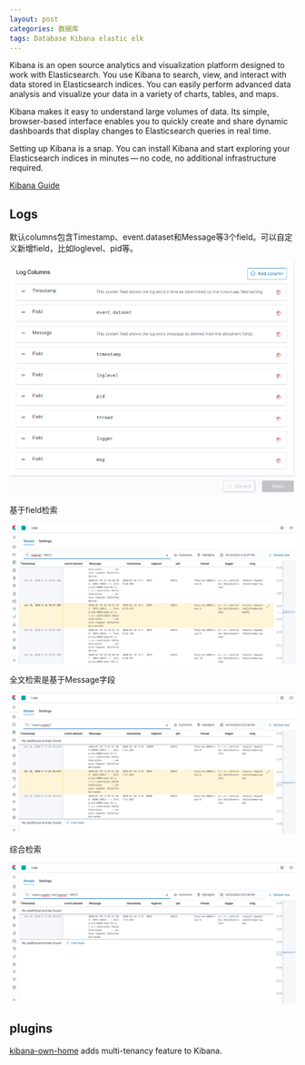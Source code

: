 ```yaml
---
layout: post
categories: 数据库
tags: Database Kibana elastic elk 
---
```


Kibana is an open source analytics and visualization platform designed to work with Elasticsearch. You use Kibana to search, view, and interact with data stored in Elasticsearch indices. You can easily perform advanced data analysis and visualize your data in a variety of charts, tables, and maps.

Kibana makes it easy to understand large volumes of data. Its simple, browser-based interface enables you to quickly create and share dynamic dashboards that display changes to Elasticsearch queries in real time.

Setting up Kibana is a snap. You can install Kibana and start exploring your Elasticsearch indices in minutes — no code, no additional infrastructure required.

[Kibana Guide](https://www.elastic.co/guide/en/kibana/current/index.html)



## Logs

默认columns包含Timestamp、event.dataset和Message等3个field。可以自定义新增field，比如loglevel、pid等。

![log columns](/images/log-columns.png)

基于field检索

![field search](/images/field-search.png)

全文检索是基于Message字段

![fuzzy search](/images/fuzzy-search.png)

综合检索

![fuzzy field search](/images/fuzzy-field-search.png)



## plugins

[kibana-own-home](https://github.com/wtakase/kibana-own-home) adds multi-tenancy feature to Kibana.